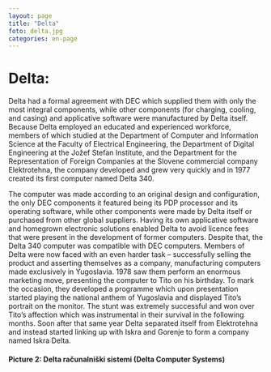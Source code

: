 ```yaml
---
layout: page
title: "Delta"
foto: delta.jpg
categories: en-page
---
```


# Delta:

Delta had a formal agreement with DEC which supplied them with only the most integral
components, while other components (for charging, cooling, and casing) and applicative
software were manufactured by Delta itself. Because Delta employed an educated and
experienced workforce, members of which studied at the Department of Computer and
Information Science at the Faculty of Electrical Engineering, the Department of Digital
Engineering at the Jožef Stefan Institute, and the Department for the Representation of
Foreign Companies at the Slovene commercial company Elektrotehna, the company
developed and grew very quickly and in 1977 created its first computer named Delta 340.

The computer was made according to an original design and configuration, the only DEC
components it featured being its PDP processor and its operating software, while other
components were made by Delta itself or purchased from other global suppliers. Having its
own applicative software and homegrown electronic solutions enabled Delta to avoid licence
fees that were present in the development of former computers. Despite that, the Delta 340
computer was compatible with DEC computers. Members of Delta were now faced with an
even harder task – successfully selling the product and asserting themselves as a company,
manufacturing computers made exclusively in Yugoslavia. 1978 saw them perform an
enormous marketing move, presenting the computer to Tito on his birthday. To mark the
occasion, they developed a programme which upon presentation started playing the national
anthem of Yugoslavia and displayed Tito’s portrait on the monitor. The stunt was extremely
successful and won over Tito’s affection which was instrumental in their survival in the
following months. Soon after that same year Delta separated itself from Elektrotehna and
instead started linking up with Iskra and Gorenje to form a company named Iskra Delta. 



#### Picture 2: Delta računalniški sistemi (Delta Computer Systems)